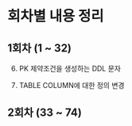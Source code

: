 # 회차별 내용 정리

## 1회차 (1 ~ 32)

6. PK 제약조건을 생성하는 DDL 문자

7. TABLE COLUMN에 대한 정의 변경





## 2회차 (33 ~ 74)

